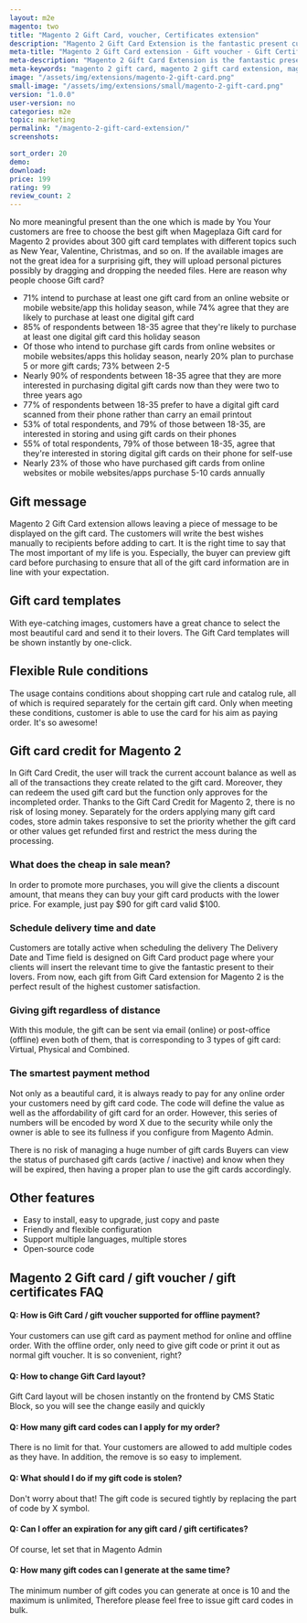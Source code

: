 ```yaml
---
layout: m2e
magento: two
title: "Magento 2 Gift Card, voucher, Certificates extension"
description: "Magento 2 Gift Card Extension is the fantastic present customers possibly give to friends via either email or post office on exact date and time. Let's explore it!"
meta-title: "Magento 2 Gift Card extension - Gift voucher - Gift Certificates"
meta-description: "Magento 2 Gift Card Extension is the fantastic present customers possibly give to friends via either email or post office on exact date and time. Let's explore it!"
meta-keywords: "magento 2 gift card, magento 2 gift card extension, magento 2 gift voucher, magento 2 gift certificate"
image: "/assets/img/extensions/magento-2-gift-card.png"
small-image: "/assets/img/extensions/small/magento-2-gift-card.png"
version: "1.0.0"
user-version: no
categories: m2e
topic: marketing
permalink: "/magento-2-gift-card-extension/"
screenshots:

sort_order: 20
demo: 
download: 
price: 199
rating: 99
review_count: 2
---
```



No more meaningful present than the one which is made by You Your customers are free to choose the best gift when Mageplaza Gift card for Magento 2 provides about 300 gift card templates with different topics such as New Year, Valentine, Christmas, and so on.
If the available images are not the great idea for a surprising gift, they will upload personal pictures possibly by dragging and dropping the needed files.
Here are reason why people choose Gift card?

	
- 71% intend to purchase at least one gift card from an online website or mobile website/app this holiday season, while 74% agree that they are likely to purchase at least one digital gift card
- 85% of respondents between 18-35 agree that they're likely to purchase at least one digital gift card this holiday season
- Of those who intend to purchase gift cards from online websites or mobile websites/apps this holiday season, nearly 20% plan to purchase 5 or more gift cards; 73% between 2-5
- Nearly 90% of respondents between 18-35 agree that they are more interested in purchasing digital gift cards now than they were two to three years ago
- 77% of respondents between 18-35 prefer to have a digital gift card scanned from their phone rather than carry an email printout
- 53% of total respondents, and 79% of those between 18-35, are interested in storing and using gift cards on their phones
- 55% of total respondents, 79% of those between 18-35, agree that they're interested in storing digital gift cards on their phone for self-use
- Nearly 23% of those who have purchased gift cards from online websites or mobile websites/apps purchase 5-10 cards annually
	

## Gift message

Magento 2 Gift Card extension allows leaving a piece of message to be displayed on the gift card. The customers will write the best wishes manually to recipients before adding to cart. It is the right time to say that The most important of my life is you.
Especially, the buyer can preview gift card before purchasing to ensure that all of the gift card information are in line with your expectation.


## Gift card templates
With eye-catching images, customers have a great chance to select the most beautiful card and send it to their lovers. The Gift Card templates will be shown instantly by one-click.

## Flexible Rule conditions


The usage contains conditions about shopping cart rule and catalog rule, all of which is required separately for the certain gift card. Only when meeting these conditions, customer is able to use the card for his aim as paying order. It's so awesome!

## Gift card credit for Magento 2
In Gift Card Credit, the user will track the current account balance as well as all of the transactions they create related to the gift card. Moreover, they can redeem the used gift card but the function only approves for the incompleted order. Thanks to the Gift Card Credit for Magento 2, there is no risk of losing money. Separately for the orders applying many gift card codes, store admin takes responsive to set the priority whether the gift card or other values get refunded first and restrict the mess during the processing.

### What does the cheap in sale mean?
In order to promote more purchases, you will give the clients a discount amount, that means they can buy your gift card products with the lower price. For example, just pay $90 for gift card valid $100.

### Schedule delivery time and date
Customers are totally active when scheduling the delivery The Delivery Date and Time field is designed on Gift Card product page where your clients will insert the relevant time to give the fantastic present to their lovers.
From now, each gift from Gift Card extension for Magento 2 is the perfect result of the highest customer satisfaction.

### Giving gift regardless of distance
With this module, the gift can be sent via email (online) or post-office (offline) even both of them, that is corresponding to 3 types of gift card: Virtual, Physical and Combined.

### The smartest payment method
Not only as a beautiful card, it is always ready to pay for any online order your customers need by gift card code. The code will define the value as well as the affordability of gift card for an order. However, this series of numbers will be encoded by word X due to the security while only the owner is able to see its fullness if you configure from Magento Admin.

There is no risk of managing a huge number of gift cards Buyers can view the status of purchased gift cards (active / inactive) and know when they will be expired, then having a proper plan to use the gift cards accordingly.


## Other features

- Easy to install, easy to upgrade, just copy and paste
- Friendly and flexible configuration
- Support multiple languages, multiple stores
- Open-source code


## Magento 2 Gift card / gift voucher / gift certificates FAQ

#### Q: How is Gift Card / gift voucher supported for offline payment?
Your customers can use gift card as payment method for online and offline order. With the offline order, only need to give gift code or print it out as normal gift voucher. It is so convenient, right?

#### Q: How to change Gift Card layout?

Gift Card layout will be chosen instantly on the frontend by CMS Static Block, so you will see the change easily and quickly

#### Q: How many gift card codes can I apply for my order?
There is no limit for that. Your customers are allowed to add multiple codes as they have. In addition, the remove is so easy to implement.

#### Q: What should I do if my gift code is stolen?
Don't worry about that! The gift code is secured tightly by replacing the part of code by X symbol.

#### Q: Can I offer an expiration for any gift card / gift certificates?
Of course, let set that in Magento Admin

#### Q: How many gift codes can I generate at the same time?
The minimum number of gift codes you can generate at once is 10 and the maximum is unlimited, Therefore please feel free to issue gift card codes in bulk.